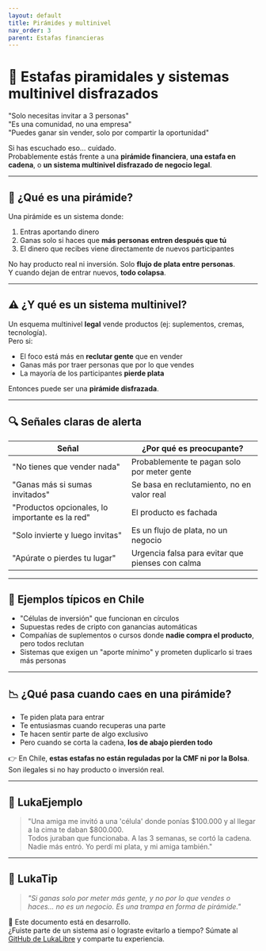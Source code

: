 ```yaml
---
layout: default
title: Pirámides y multinivel
nav_order: 3
parent: Estafas financieras
---
```


# 🔺 Estafas piramidales y sistemas multinivel disfrazados

"Solo necesitas invitar a 3 personas"  
"Es una comunidad, no una empresa"  
"Puedes ganar sin vender, solo por compartir la oportunidad"  

Si has escuchado eso… cuidado.  
Probablemente estás frente a una **pirámide financiera**, **una estafa en cadena**, o **un sistema multinivel disfrazado de negocio legal**.

---

## 🧠 ¿Qué es una pirámide?

Una pirámide es un sistema donde:

1. Entras aportando dinero
2. Ganas solo si haces que **más personas entren después que tú**
3. El dinero que recibes viene directamente de nuevos participantes

No hay producto real ni inversión. Solo **flujo de plata entre personas**.  
Y cuando dejan de entrar nuevos, **todo colapsa**.

---

## ⚠️ ¿Y qué es un sistema multinivel?

Un esquema multinivel **legal** vende productos (ej: suplementos, cremas, tecnología).  
Pero si:

- El foco está más en **reclutar gente** que en vender
- Ganas más por traer personas que por lo que vendes
- La mayoría de los participantes **pierde plata**

Entonces puede ser una **pirámide disfrazada**.

---

## 🔍 Señales claras de alerta

| Señal                                    | ¿Por qué es preocupante?                                |
|------------------------------------------|----------------------------------------------------------|
| "No tienes que vender nada"              | Probablemente te pagan solo por meter gente              |
| "Ganas más si sumas invitados"           | Se basa en reclutamiento, no en valor real               |
| "Productos opcionales, lo importante es la red" | El producto es fachada                          |
| "Solo invierte y luego invitas"          | Es un flujo de plata, no un negocio                      |
| "Apúrate o pierdes tu lugar"             | Urgencia falsa para evitar que pienses con calma         |

---

## 🧾 Ejemplos típicos en Chile

- "Células de inversión" que funcionan en círculos
- Supuestas redes de cripto con ganancias automáticas
- Compañías de suplementos o cursos donde **nadie compra el producto**, pero todos reclutan
- Sistemas que exigen un "aporte mínimo" y prometen duplicarlo si traes más personas

---

## 📉 ¿Qué pasa cuando caes en una pirámide?

- Te piden plata para entrar
- Te entusiasmas cuando recuperas una parte
- Te hacen sentir parte de algo exclusivo
- Pero cuando se corta la cadena, **los de abajo pierden todo**

👉 En Chile, **estas estafas no están reguladas por la CMF ni por la Bolsa**.  
Son ilegales si no hay producto o inversión real.

---

## 💬 LukaEjemplo

> "Una amiga me invitó a una 'célula' donde ponías $100.000 y al llegar a la cima te daban $800.000.  
> Todos juraban que funcionaba. A las 3 semanas, se cortó la cadena.  
> Nadie más entró. Yo perdí mi plata, y mi amiga también."

---

## 🧠 LukaTip

> *"Si ganas solo por meter más gente, y no por lo que vendes o haces… no es un negocio. Es una trampa en forma de pirámide."*

📌 Este documento está en desarrollo.  
¿Fuiste parte de un sistema así o lograste evitarlo a tiempo? Súmate al [GitHub de LukaLibre](https://github.com/raestrada/lukalibre) y comparte tu experiencia.

